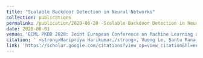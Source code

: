 ```yaml
---
title: "Scalable Backdoor Detection in Neural Networks"
collection: publications
permalink: /publication/2020-06-20 -Scalable Backdoor Detection in Neural Networks
date: 2020-06-01
venue: 'ECML PKDD 2020: Joint European Conference on Machine Learning and Knowledge Discovery in Databases'
citation: ' <strong>Haripriya Harikumar,/strong>, Vuong Le, Santu Rana, Sourangshu Bhattacharya, Sunil Gupta, Svetha Venkatesh '
link: 'https://scholar.google.com/citations?view_op=view_citation&hl=en&user=50ErN80AAAAJ&citation_for_view=50ErN80AAAAJ:UebtZRa9Y70C'
---
```


